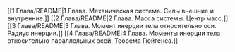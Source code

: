 [[1 Глава/README|1 Глава. Механическая система. Силы внешние и внутренние.]]
[[2 Глава/README|2 Глава. Масса системы. Центр масс.]]
[[3 Глава/README|3 Глава. Момент инерции тела относительно оси. Радиус инерции.]]
[[4 Глава/README|4 Глава. Моменты инерции тела относительно параллельных осей. Теорема Гюйгенса.]]